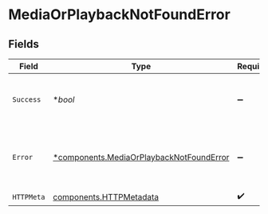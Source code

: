 # MediaOrPlaybackNotFoundError


## Fields

| Field                                                                                               | Type                                                                                                | Required                                                                                            | Description                                                                                         |
| --------------------------------------------------------------------------------------------------- | --------------------------------------------------------------------------------------------------- | --------------------------------------------------------------------------------------------------- | --------------------------------------------------------------------------------------------------- |
| `Success`                                                                                           | **bool*                                                                                             | :heavy_minus_sign:                                                                                  | Demonstrates whether the request is successful or not.                                              |
| `Error`                                                                                             | [*components.MediaOrPlaybackNotFoundError](../../models/components/mediaorplaybacknotfounderror.md) | :heavy_minus_sign:                                                                                  | Displays details about the reasons behind the request's failure.                                    |
| `HTTPMeta`                                                                                          | [components.HTTPMetadata](../../models/components/httpmetadata.md)                                  | :heavy_check_mark:                                                                                  | N/A                                                                                                 |